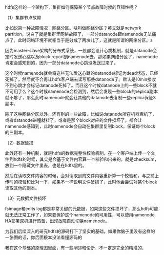 
hdfs这样的一个架构下，集群如何保障某个节点故障时候的容错性呢？

（1）集群节点故障

比如说第一种故障情况：网络分区。啥叫做网络分区？英文就是network partition，说白了就是集群里网络故障了，一部分datanode跟namenode无法痛点了，此时网络环境不就相当于是分成了两块儿了，这就是所谓的网络分区。s

因为master-slave架构的分布式系统，一般都会设计心跳机制，就是datanode会定时发送心跳以及block report到namenode去，那如果网络分区了，namenode肯定会感知到的，因为一部分datanode心跳没发送过来了。

这个时候namenode就会将这些无法发送心跳的datanode标记为dead状态，已经死掉了，然后就不会再让hdfs客户端去读写那些datanode了。默认是10min接收不到心跳才会标记datanode死掉了。而且这个时候datanode上的一些block不就不可用了么？这个时候namenode会检测到，然后会发现一些block的replica副本就不够了，那么此时namenode就会让其他的datanode去复制一些replica保证3副本。

除了这种网络分区以外，还有别的一些故障，比如说datanode所在机器宕机了，或者datanode进程就挂了，或者是那个block对应的文件损坏了，都会让namenode感知到，此时namenode会自动在集群里复制block，保证每个block的三副本。

（2）数据破损

此外还有一种机制，就是hdfs的数据完整性校验机制，在一个客户端上传一个文件到hdfs的时候，其实是会基于文件内容算一个校验和出来的，就是checksum，放到一个隐藏文件里去，也是在hdfs里的。

然后在读取文件内容的时候，会对读取到的文件内容重新算一个校验和，与之前上传时的校验和比对一下，如果不一样说明文件破损了，此时他会尝试对某个block读取其他的副本。

（3）元数据文件损坏

fsimage和edits log都是非常关键的元数据，如果这些文件损坏了，那么hdfs可能就无法正常工作了，如果要保护这个namenode的可用性，可以使用namenode HA部署双机进行热备，出现故障自动切换namenode。

为我们后续深入的研究hdfs的源码打下了坚实的基础，如果你脑子里没有这样的一张图的话，你后面根本没法看懂源码的

我在这个基础的原理图里面，有一些阐述和论断，不一定是完全的精准的，


